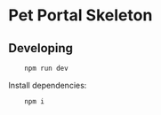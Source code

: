 # Pet Portal Skeleton



## Developing
```bash
	npm run dev
```
Install dependencies:
```bash
	npm i
```
